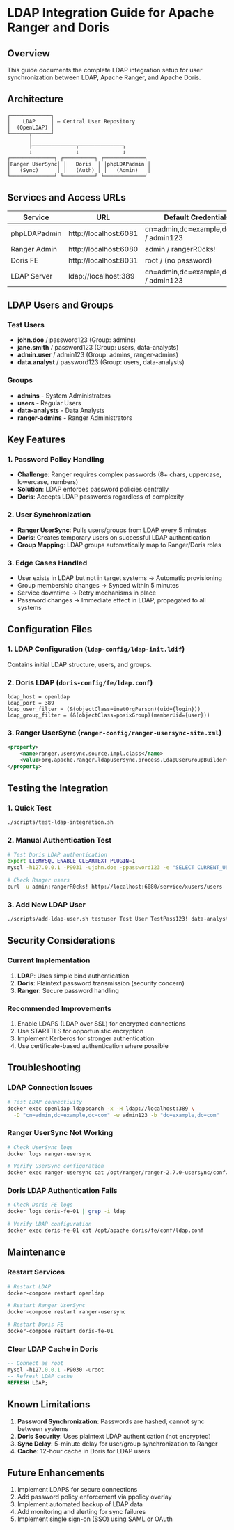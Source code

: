 # LDAP Integration Guide for Apache Ranger and Doris

## Overview
This guide documents the complete LDAP integration setup for user synchronization between LDAP, Apache Ranger, and Apache Doris.

## Architecture

```
┌─────────────┐
│    LDAP     │ ← Central User Repository
│  (OpenLDAP) │
└──────┬──────┘
       │
       ├──────────────┬──────────────┐
       ↓              ↓              ↓
┌──────────────┐ ┌──────────┐ ┌─────────────┐
│Ranger UserSync│ │   Doris  │ │phpLDAPadmin │
│   (Sync)      │ │   (Auth) │ │   (Admin)   │
└──────────────┘ └──────────┘ └─────────────┘
```

## Services and Access URLs

| Service | URL | Default Credentials |
|---------|-----|-------------------|
| phpLDAPadmin | http://localhost:6081 | cn=admin,dc=example,dc=com / admin123 |
| Ranger Admin | http://localhost:6080 | admin / rangerR0cks! |
| Doris FE | http://localhost:8031 | root / (no password) |
| LDAP Server | ldap://localhost:389 | cn=admin,dc=example,dc=com / admin123 |

## LDAP Users and Groups

### Test Users
- **john.doe** / password123 (Group: admins)
- **jane.smith** / password123 (Group: users, data-analysts)
- **admin.user** / admin123 (Group: admins, ranger-admins)
- **data.analyst** / password123 (Group: users, data-analysts)

### Groups
- **admins** - System Administrators
- **users** - Regular Users
- **data-analysts** - Data Analysts
- **ranger-admins** - Ranger Administrators

## Key Features

### 1. Password Policy Handling
- **Challenge**: Ranger requires complex passwords (8+ chars, uppercase, lowercase, numbers)
- **Solution**: LDAP enforces password policies centrally
- **Doris**: Accepts LDAP passwords regardless of complexity

### 2. User Synchronization
- **Ranger UserSync**: Pulls users/groups from LDAP every 5 minutes
- **Doris**: Creates temporary users on successful LDAP authentication
- **Group Mapping**: LDAP groups automatically map to Ranger/Doris roles

### 3. Edge Cases Handled
- User exists in LDAP but not in target systems → Automatic provisioning
- Group membership changes → Synced within 5 minutes
- Service downtime → Retry mechanisms in place
- Password changes → Immediate effect in LDAP, propagated to all systems

## Configuration Files

### 1. LDAP Configuration (`ldap-config/ldap-init.ldif`)
Contains initial LDAP structure, users, and groups.

### 2. Doris LDAP (`doris-config/fe/ldap.conf`)
```properties
ldap_host = openldap
ldap_port = 389
ldap_user_filter = (&(objectClass=inetOrgPerson)(uid={login}))
ldap_group_filter = (&(objectClass=posixGroup)(memberUid={user}))
```

### 3. Ranger UserSync (`ranger-config/ranger-usersync-site.xml`)
```xml
<property>
    <name>ranger.usersync.source.impl.class</name>
    <value>org.apache.ranger.ldapusersync.process.LdapUserGroupBuilder</value>
</property>
```

## Testing the Integration

### 1. Quick Test
```bash
./scripts/test-ldap-integration.sh
```

### 2. Manual Authentication Test
```bash
# Test Doris LDAP authentication
export LIBMYSQL_ENABLE_CLEARTEXT_PLUGIN=1
mysql -h127.0.0.1 -P9031 -ujohn.doe -ppassword123 -e "SELECT CURRENT_USER();"

# Check Ranger users
curl -u admin:rangerR0cks! http://localhost:6080/service/xusers/users
```

### 3. Add New LDAP User
```bash
./scripts/add-ldap-user.sh testuser Test User TestPass123! data-analysts
```

## Security Considerations

### Current Implementation
1. **LDAP**: Uses simple bind authentication
2. **Doris**: Plaintext password transmission (security concern)
3. **Ranger**: Secure password handling

### Recommended Improvements
1. Enable LDAPS (LDAP over SSL) for encrypted connections
2. Use STARTTLS for opportunistic encryption
3. Implement Kerberos for stronger authentication
4. Use certificate-based authentication where possible

## Troubleshooting

### LDAP Connection Issues
```bash
# Test LDAP connectivity
docker exec openldap ldapsearch -x -H ldap://localhost:389 \
  -D "cn=admin,dc=example,dc=com" -w admin123 -b "dc=example,dc=com"
```

### Ranger UserSync Not Working
```bash
# Check UserSync logs
docker logs ranger-usersync

# Verify UserSync configuration
docker exec ranger-usersync cat /opt/ranger/ranger-2.7.0-usersync/conf/ranger-usersync-site.xml
```

### Doris LDAP Authentication Fails
```bash
# Check Doris FE logs
docker logs doris-fe-01 | grep -i ldap

# Verify LDAP configuration
docker exec doris-fe-01 cat /opt/apache-doris/fe/conf/ldap.conf
```

## Maintenance

### Restart Services
```bash
# Restart LDAP
docker-compose restart openldap

# Restart Ranger UserSync
docker-compose restart ranger-usersync

# Restart Doris FE
docker-compose restart doris-fe-01
```

### Clear LDAP Cache in Doris
```sql
-- Connect as root
mysql -h127.0.0.1 -P9030 -uroot
-- Refresh LDAP cache
REFRESH LDAP;
```

## Known Limitations

1. **Password Synchronization**: Passwords are hashed, cannot sync between systems
2. **Doris Security**: Uses plaintext LDAP authentication (not encrypted)
3. **Sync Delay**: 5-minute delay for user/group synchronization to Ranger
4. **Cache**: 12-hour cache in Doris for LDAP users

## Future Enhancements

1. Implement LDAPS for secure connections
2. Add password policy enforcement via ppolicy overlay
3. Implement automated backup of LDAP data
4. Add monitoring and alerting for sync failures
5. Implement single sign-on (SSO) using SAML or OAuth